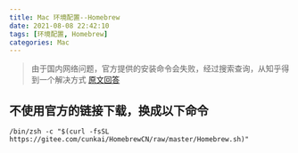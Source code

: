 ```yaml
---
title: Mac 环境配置--Homebrew
date: 2021-08-08 22:42:10
tags: [环境配置, Homebrew]
categories: Mac
---
```


> 由于国内网络问题，官方提供的安装命令会失败，经过搜索查询，从知乎得到一个解决方式
[原文回答][download_url]

## 不使用官方的链接下载，换成以下命令
```shell
/bin/zsh -c "$(curl -fsSL https://gitee.com/cunkai/HomebrewCN/raw/master/Homebrew.sh)"
```

[download_url]:https://www.zhihu.com/question/35928898/answer/924797299